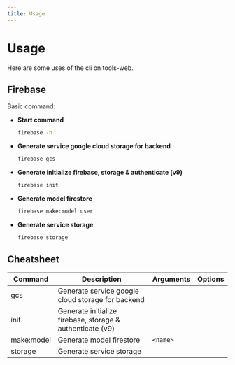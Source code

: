 ```yaml
---
title: Usage
---
```


# Usage

Here are some uses of the cli on tools-web.

## Firebase

Basic command:

- **Start command**
  ```bash
  firebase -h
  ```
- **Generate service google cloud storage for backend**
  ```bash
  firebase gcs
  ```
- **Generate initialize firebase, storage & authenticate (v9)**
  ```bash
  firebase init
  ```
- **Generate model firestore**
  ```bash
  firebase make:model user
  ```
- **Generate service storage**
  ```bash
  firebase storage
  ```

## Cheatsheet

| Command            | Description                                               | Arguments | Options |
| ------------------ | --------------------------------------------------------- | --------- | ------- |
| gcs                | Generate service google cloud storage for backend         |           |         |
| init               | Generate initialize firebase, storage & authenticate (v9) |           |         |
| make:model         | Generate model firestore                                  | `<name>`  |         |
| storage            | Generate service storage                                  |           |         |